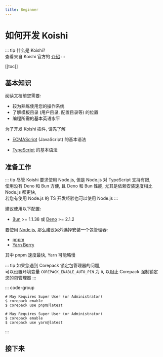 ```yaml
---
title: Beginner
---
```


# 如何开发 Koishi

::: tip
什么是 Koishi?  
查看来自 Koishi 官方的 [介绍](https://koishi.chat/zh-CN/manual/introduction.html)
:::


[[toc]]

## 基本知识

阅读文档前您需要:

- 较为熟练使用您的操作系统
- 了解模板目录 (用户目录, 配置目录等) 的位置
- 编程所需的基本英语水平

为了开发 Koishi 插件, 请先了解

- [ECMAScript](https://developer.mozilla.org/zh-CN/docs/Web/JavaScript) 
(JavaScript) 的基本语法  

- [TypeScript](https://www.typescriptlang.org/)
             的基本语法

## 准备工作

::: tip
尽管 Koishi 要求使用 Node.js, 但是 Node.js 对 TypeScript 支持有限,  
使用没有 Deno 和 Bun 方便, 且 Deno 和 Bun 性能, 尤其是依赖安装速度相比 Node.js 都更快,  
若您有使用 Node.js 的 TS 开发经验也可以使用 Node.js
:::

建议使用以下配置: 

- [Bun](https://bun.sh/) >= 1.1.38 或 [Deno](https://deno.land/) >= 2.1.2

要使用 [Node.js](https://nodejs.org/), 那么建议另外选择安装一个包管理器: 

- [pnpm](https://pnpm.io/)
- [Yarn Berry](https://yarnpkg.com/)

其中 pnpm 速度最快, Yarn 可能略慢

::: tip
如果您遇到 Corepack 锁定包管理器的问题,  
可以设置环境变量 `COREPACK_ENABLE_AUTO_PIN` 为 `0`, 
以阻止 Corepack 强制锁定您的包管理器
:::

::: code-group

```shell [pnpm (corepack)]
# May Requires Super User (or Administrator)
$ corepack enable
$ corepack use pnpm@latest
```

```shell [yarn (corepack)]
# May Requires Super User (or Administrator)
$ corepack enable
$ corepack use yarn@latest
```

:::

## 接下来

<div class="flex gap-2 text-center">
<a href="./boilerplate" class="flex-1">
<Card v-ripple>
    <template #content>
        使用模板项目
    </template>
</Card>
</a>
<a href="./as-dependency" class="flex-1">
<Card v-ripple>
    <template #content>
        作为依赖开发
    </template>
</Card>
</a>
</div>

